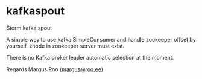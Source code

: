 kafkaspout
==========

Storm kafka spout

A simple way to use kafka SimpleConsumer and handle zookeeper offset by yourself.
znode in zookeeper server must exist.

There is no Kafka broker leader automatic selection at the moment.

Regards Margus Roo (margus@roo.ee)
